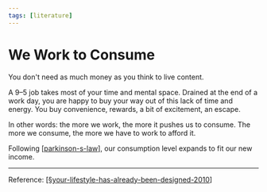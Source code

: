 ```yaml
---
tags: [literature]
---
```


# We Work to Consume

You don't need as much money as you think to live content. 

A 9–5 job takes most of your time and mental space. Drained at the end of a work day, you are happy to buy your way out of this lack of time and energy. You buy convenience, rewards, a bit of excitement, an escape.

In other words: the more we work, the more it pushes us to consume. The more we consume, the more we have to work to afford it.

Following [[parkinson-s-law]], our consumption level expands to fit our new income.

---
Reference: [[§your-lifestyle-has-already-been-designed-2010]]

[//begin]: # "Autogenerated link references for markdown compatibility"
[parkinson-s-law]: parkinson-s-law "Parkinson's Law"
[§your-lifestyle-has-already-been-designed-2010]: §your-lifestyle-has-already-been-designed-2010 "Your Lifestyle Has Already Been Designed"
[//end]: # "Autogenerated link references"